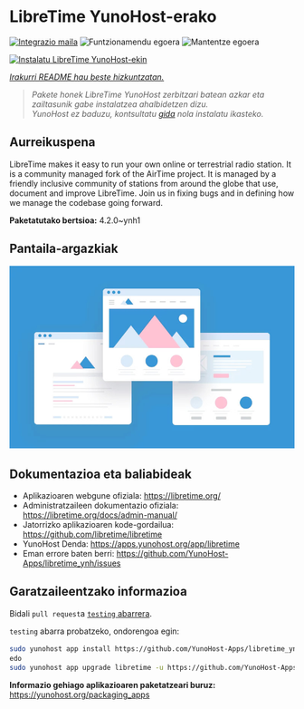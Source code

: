 <!--
Ohart ongi: README hau automatikoki sortu da <https://github.com/YunoHost/apps/tree/master/tools/readme_generator>ri esker
EZ editatu eskuz.
-->

# LibreTime YunoHost-erako

[![Integrazio maila](https://dash.yunohost.org/integration/libretime.svg)](https://ci-apps.yunohost.org/ci/apps/libretime/) ![Funtzionamendu egoera](https://ci-apps.yunohost.org/ci/badges/libretime.status.svg) ![Mantentze egoera](https://ci-apps.yunohost.org/ci/badges/libretime.maintain.svg)

[![Instalatu LibreTime YunoHost-ekin](https://install-app.yunohost.org/install-with-yunohost.svg)](https://install-app.yunohost.org/?app=libretime)

*[Irakurri README hau beste hizkuntzatan.](./ALL_README.md)*

> *Pakete honek LibreTime YunoHost zerbitzari batean azkar eta zailtasunik gabe instalatzea ahalbidetzen dizu.*  
> *YunoHost ez baduzu, kontsultatu [gida](https://yunohost.org/install) nola instalatu ikasteko.*

## Aurreikuspena

LibreTime makes it easy to run your own online or terrestrial radio station. It is a community managed fork of the AirTime project.
It is managed by a friendly inclusive community of stations from around the globe that use, document and improve LibreTime. Join us in fixing bugs and in defining how we manage the codebase going forward.


**Paketatutako bertsioa:** 4.2.0~ynh1

## Pantaila-argazkiak

![LibreTime(r)en pantaila-argazkia](./doc/screenshots/example.jpg)

## Dokumentazioa eta baliabideak

- Aplikazioaren webgune ofiziala: <https://libretime.org/>
- Administratzaileen dokumentazio ofiziala: <https://libretime.org/docs/admin-manual/>
- Jatorrizko aplikazioaren kode-gordailua: <https://github.com/libretime/libretime>
- YunoHost Denda: <https://apps.yunohost.org/app/libretime>
- Eman errore baten berri: <https://github.com/YunoHost-Apps/libretime_ynh/issues>

## Garatzaileentzako informazioa

Bidali `pull request`a [`testing` abarrera](https://github.com/YunoHost-Apps/libretime_ynh/tree/testing).

`testing` abarra probatzeko, ondorengoa egin:

```bash
sudo yunohost app install https://github.com/YunoHost-Apps/libretime_ynh/tree/testing --debug
edo
sudo yunohost app upgrade libretime -u https://github.com/YunoHost-Apps/libretime_ynh/tree/testing --debug
```

**Informazio gehiago aplikazioaren paketatzeari buruz:** <https://yunohost.org/packaging_apps>

